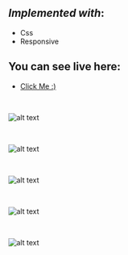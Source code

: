 
## *Implemented with*: 
  - Css
  - Responsive


## You can see live here:

- [Click Me :)](https://assassins-fan-m-hazara-77.vercel.app/) 

&nbsp;

![alt text](https://res.cloudinary.com/mh77media/image/upload/v1679755924/github/img-19.png)

&nbsp;

![alt text](https://res.cloudinary.com/mh77media/image/upload/v1679755924/github/img-20.png)

&nbsp;

![alt text](https://res.cloudinary.com/mh77media/image/upload/v1679755924/github/img-21.png)

&nbsp;

![alt text](https://res.cloudinary.com/mh77media/image/upload/v1679755924/github/img-22.png)

&nbsp;

![alt text](https://res.cloudinary.com/mh77media/image/upload/v1679755924/github/img-23.png)
